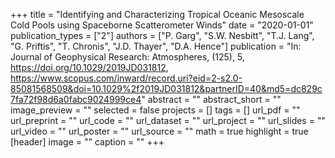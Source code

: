 +++
title = "Identifying and Characterizing Tropical Oceanic Mesoscale Cold Pools using Spaceborne Scatterometer Winds"
date = "2020-01-01"
publication_types = ["2"]
authors = ["P. Garg", "S.W. Nesbitt", "T.J. Lang", "G. Priftis", "T. Chronis", "J.D. Thayer", "D.A. Hence"]
publication = "In: Journal of Geophysical Research: Atmospheres, (125), 5, https://doi.org/10.1029/2019JD031812, https://www.scopus.com/inward/record.uri?eid=2-s2.0-85081568509&doi=10.1029%2f2019JD031812&partnerID=40&md5=dc829c7fa72f98d6a0fabc9024999ce4"
abstract = ""
abstract_short = ""
image_preview = ""
selected = false
projects = []
tags = []
url_pdf = ""
url_preprint = ""
url_code = ""
url_dataset = ""
url_project = ""
url_slides = ""
url_video = ""
url_poster = ""
url_source = ""
math = true
highlight = true
[header]
image = ""
caption = ""
+++

